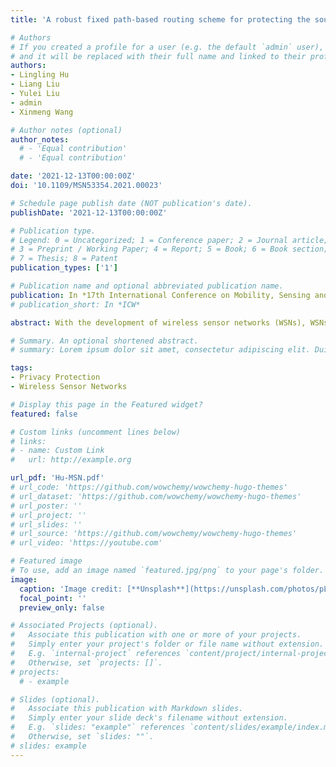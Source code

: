 ```yaml
---
title: 'A robust fixed path-based routing scheme for protecting the source location privacy in WSNs'

# Authors
# If you created a profile for a user (e.g. the default `admin` user), write the username (folder name) here
# and it will be replaced with their full name and linked to their profile.
authors:
- Lingling Hu
- Liang Liu
- Yulei Liu
- admin
- Xinmeng Wang

# Author notes (optional)
author_notes:
  # - 'Equal contribution'
  # - 'Equal contribution'

date: '2021-12-13T00:00:00Z'
doi: '10.1109/MSN53354.2021.00023'

# Schedule page publish date (NOT publication's date).
publishDate: '2021-12-13T00:00:00Z'

# Publication type.
# Legend: 0 = Uncategorized; 1 = Conference paper; 2 = Journal article;
# 3 = Preprint / Working Paper; 4 = Report; 5 = Book; 6 = Book section;
# 7 = Thesis; 8 = Patent
publication_types: ['1']

# Publication name and optional abbreviated publication name.
publication: In *17th International Conference on Mobility, Sensing and Networking (**MSN 2021**)* [CCF C]
# publication_short: In *ICW*

abstract: With the development of wireless sensor networks (WSNs), WSNs have been widely used in various fields such as animal habitat detection, military surveillance, etc. This paper focuses on protecting the source location privacy (SLP) in WSNs. Existing algorithms perform poorly in non-uniform networks which are common in reality. In order to address the performance degradation problem of existing algorithms in non-uniform networks, this paper proposes a robust fixed path-based random routing scheme (RFRR), which guarantees the path diversity with certainty in non-uniform networks. In RFRR, the data packets are sent by selecting a routing path that is highly differentiated from each other, which effectively protects SLP and resists the backtracking attack. The experimental results show that RFRR increases the difficulty of the backtracking attack while safekeeping the balance between security and energy consumption.

# Summary. An optional shortened abstract.
# summary: Lorem ipsum dolor sit amet, consectetur adipiscing elit. Duis posuere tellus ac convallis placerat. Proin tincidunt magna sed ex sollicitudin condimentum.

tags:
- Privacy Protection
- Wireless Sensor Networks

# Display this page in the Featured widget?
featured: false

# Custom links (uncomment lines below)
# links:
# - name: Custom Link
#   url: http://example.org

url_pdf: 'Hu-MSN.pdf'
# url_code: 'https://github.com/wowchemy/wowchemy-hugo-themes'
# url_dataset: 'https://github.com/wowchemy/wowchemy-hugo-themes'
# url_poster: ''
# url_project: ''
# url_slides: ''
# url_source: 'https://github.com/wowchemy/wowchemy-hugo-themes'
# url_video: 'https://youtube.com'

# Featured image
# To use, add an image named `featured.jpg/png` to your page's folder.
image:
  caption: 'Image credit: [**Unsplash**](https://unsplash.com/photos/pLCdAaMFLTE)'
  focal_point: ''
  preview_only: false

# Associated Projects (optional).
#   Associate this publication with one or more of your projects.
#   Simply enter your project's folder or file name without extension.
#   E.g. `internal-project` references `content/project/internal-project/index.md`.
#   Otherwise, set `projects: []`.
# projects:
  # - example

# Slides (optional).
#   Associate this publication with Markdown slides.
#   Simply enter your slide deck's filename without extension.
#   E.g. `slides: "example"` references `content/slides/example/index.md`.
#   Otherwise, set `slides: ""`.
# slides: example
---
```


<!-- {{% callout note %}}
Click the _Cite_ button above to demo the feature to enable visitors to import publication metadata into their reference management software.
{{% /callout %}}

{{% callout note %}}
Create your slides in Markdown - click the _Slides_ button to check out the example.
{{% /callout %}}

Supplementary notes can be added here, including [code, math, and images](https://wowchemy.com/docs/writing-markdown-latex/). -->


